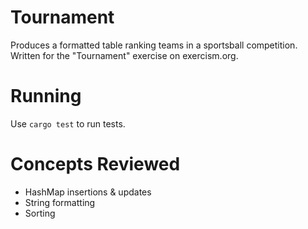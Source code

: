 # Tournament
Produces a formatted table ranking teams in a sportsball competition.
Written for the "Tournament" exercise on exercism.org.

# Running
Use `cargo test` to run tests.

# Concepts Reviewed
- HashMap insertions & updates
- String formatting
- Sorting